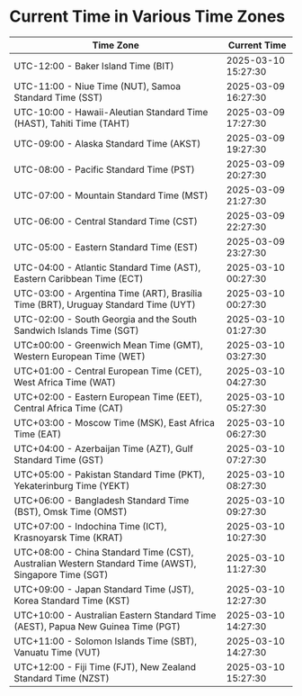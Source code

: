 # Current Time in Various Time Zones

| Time Zone | Current Time |
|-----------|--------------|
| UTC-12:00 - Baker Island Time (BIT) | 2025-03-10 15:27:30 |
| UTC-11:00 - Niue Time (NUT), Samoa Standard Time (SST) | 2025-03-09 16:27:30 |
| UTC-10:00 - Hawaii-Aleutian Standard Time (HAST), Tahiti Time (TAHT) | 2025-03-09 17:27:30 |
| UTC-09:00 - Alaska Standard Time (AKST) | 2025-03-09 19:27:30 |
| UTC-08:00 - Pacific Standard Time (PST) | 2025-03-09 20:27:30 |
| UTC-07:00 - Mountain Standard Time (MST) | 2025-03-09 21:27:30 |
| UTC-06:00 - Central Standard Time (CST) | 2025-03-09 22:27:30 |
| UTC-05:00 - Eastern Standard Time (EST) | 2025-03-09 23:27:30 |
| UTC-04:00 - Atlantic Standard Time (AST), Eastern Caribbean Time (ECT) | 2025-03-10 00:27:30 |
| UTC-03:00 - Argentina Time (ART), Brasília Time (BRT), Uruguay Standard Time (UYT) | 2025-03-10 00:27:30 |
| UTC-02:00 - South Georgia and the South Sandwich Islands Time (SGT) | 2025-03-10 01:27:30 |
| UTC±00:00 - Greenwich Mean Time (GMT), Western European Time (WET) | 2025-03-10 03:27:30 |
| UTC+01:00 - Central European Time (CET), West Africa Time (WAT) | 2025-03-10 04:27:30 |
| UTC+02:00 - Eastern European Time (EET), Central Africa Time (CAT) | 2025-03-10 05:27:30 |
| UTC+03:00 - Moscow Time (MSK), East Africa Time (EAT) | 2025-03-10 06:27:30 |
| UTC+04:00 - Azerbaijan Time (AZT), Gulf Standard Time (GST) | 2025-03-10 07:27:30 |
| UTC+05:00 - Pakistan Standard Time (PKT), Yekaterinburg Time (YEKT) | 2025-03-10 08:27:30 |
| UTC+06:00 - Bangladesh Standard Time (BST), Omsk Time (OMST) | 2025-03-10 09:27:30 |
| UTC+07:00 - Indochina Time (ICT), Krasnoyarsk Time (KRAT) | 2025-03-10 10:27:30 |
| UTC+08:00 - China Standard Time (CST), Australian Western Standard Time (AWST), Singapore Time (SGT) | 2025-03-10 11:27:30 |
| UTC+09:00 - Japan Standard Time (JST), Korea Standard Time (KST) | 2025-03-10 12:27:30 |
| UTC+10:00 - Australian Eastern Standard Time (AEST), Papua New Guinea Time (PGT) | 2025-03-10 14:27:30 |
| UTC+11:00 - Solomon Islands Time (SBT), Vanuatu Time (VUT) | 2025-03-10 14:27:30 |
| UTC+12:00 - Fiji Time (FJT), New Zealand Standard Time (NZST) | 2025-03-10 15:27:30 |
